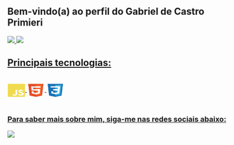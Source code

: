 ## Bem-vindo(a) ao perfil do Gabriel de Castro Primieri

 <div>
   <a href="https://github.com/gabrielprimieri">
   <img height="180em" src="https://github-readme-stats.vercel.app/api?username=gabrielprimieri&show_icons=true&theme=tokyonight&include_all_commits=true&count_private=true"/>
   <img height="180em" src="https://github-readme-stats.vercel.app/api/top-langs/?username=gabrielprimieri&layout=compact&langs_count=6&theme=tokyonight"/>
</div>
    
## Principais tecnologias:

<div style="display: inline_block"><br>
  <img align="center" alt="Js" height="30" width="40" src="https://raw.githubusercontent.com/devicons/devicon/master/icons/javascript/javascript-plain.svg">
  <img align="center" alt="HTML" height="30" width="40" src="https://raw.githubusercontent.com/devicons/devicon/master/icons/html5/html5-original.svg">
  <img align="center" alt="CSS" height="30" width="40" src="https://raw.githubusercontent.com/devicons/devicon/master/icons/css3/css3-original.svg">
  
</div>
 
<br>
 
### Para saber mais sobre mim, siga-me nas redes sociais abaixo:
 
<div> 
  <a href="https://www.linkedin.com/in/gabriel-de-castro-primieri/" target="_blank"><img src="https://img.shields.io/badge/-LinkedIn-%230077B5?style=for-the-badge&logo=linkedin&logoColor=white" target="_blank"></a>
</div>
